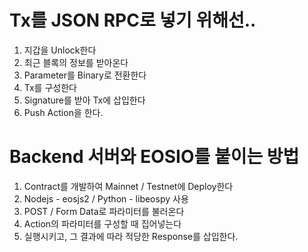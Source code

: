 # Tx를 JSON RPC로 넣기 위해선..
1. 지갑을 Unlock한다
1. 최근 블록의 정보를 받아온다
1. Parameter를 Binary로 전환한다
1. Tx를 구성한다
1. Signature를 받아 Tx에 삽입한다
1. Push Action을 한다.

# Backend 서버와 EOSIO를 붙이는 방법
1. Contract를 개발하여 Mainnet / Testnet에 Deploy한다
1. Nodejs - eosjs2 / Python - libeospy 사용
1. POST / Form Data로 파라미터를 불러온다
1. Action의 파라미터를 구성할 때 집어넣는다
1. 실행시키고, 그 결과에 따라 적당한 Response를 삽입한다.
